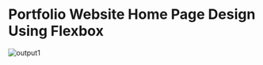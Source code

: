 # Portfolio Website Home Page Design Using Flexbox

![output1](https://user-images.githubusercontent.com/105339279/171528767-1c851280-a87d-47a2-a71d-276ae6f3bdfa.png)

